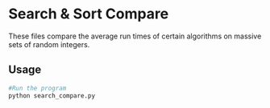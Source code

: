 # Search & Sort Compare

These files compare the average run times of certain algorithms on massive sets of random integers. 

## Usage
```sh
#Run the program
python search_compare.py
```
